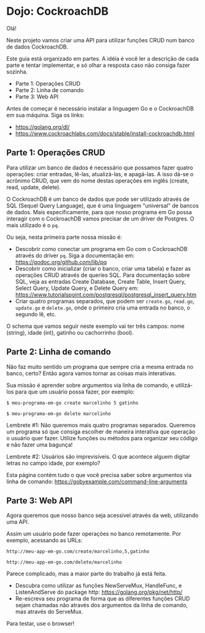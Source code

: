 # Dojo: CockroachDB

Olá!

Neste projeto vamos criar uma API para utilizar funções CRUD num banco de dados CockroachDB.

Este guia está organizado em partes. A idéia é você ler a descrição de cada parte e tentar implementar, e só olhar a resposta caso não consiga fazer sozinha.

- Parte 1: Operações CRUD
- Parte 2: Linha de comando
- Parte 3: Web API

Antes de começar é necessário instalar a linguagem Go e o CockroachDB em sua máquina. Siga os links:

- https://golang.org/dl/
- https://www.cockroachlabs.com/docs/stable/install-cockroachdb.html

## Parte 1: Operações CRUD

Para utilizar um banco de dados é necessário que possamos fazer quatro operações: criar entradas, lê-las, atualizá-las, e apagá-las. A isso dá-se o acrônimo CRUD, que vem do nome destas operações em inglês (create, read, update, delete).

O CockroachDB é um banco de dados que pode ser utilizado através de SQL (Sequel Query Language), que é uma linguagem "universal" de bancos de dados. Mais especificamente, para que nosso programa em Go possa interagir com o CockroachDB vamos precisar de um driver de Postgres. O mais utilizado é o `pq`.

Ou seja, nesta primeira parte nossa missão é:

- Descobrir como conectar um programa em Go com o CockroachDB através do driver `pq`. Siga a documentação em: https://godoc.org/github.com/lib/pq
- Descobrir como inicializar (criar o banco, criar uma tabela) e fazer as operações CRUD através de queries SQL. Para documentação sobre SQL, veja as entradas Create Database, Create Table, Insert Query, Select Query, Update Query, e Delete Query em: https://www.tutorialspoint.com/postgresql/postgresql_insert_query.htm
- Criar quatro programas separados, que podem ser `create.go`, `read.go`, `update.go` e `delete.go`, onde o primeiro cria uma entrada no banco, o segundo lê, etc.

O schema que vamos seguir neste exemplo vai ter três campos: nome (string), idade (int), gatinho ou cachorrinho (bool).

## Parte 2: Linha de comando

Não faz muito sentido um programa que sempre cria a mesma entrada no banco, certo? Então agora vamos tornar as coisas mais interativas.

Sua missão é aprender sobre argumentos via linha de comando, e utilizá-los para que um usuário possa fazer, por exemplo:

`$ meu-programa-em-go create marcelinho 5 gatinho`

`$ meu-programa-em-go delete marcelinho`

Lembrete #1: Não queremos mais quatro programas separados. Queremos um programa só que consiga escolher de maneira interativa que operação o usuário quer fazer. Utilize funções ou métodos para organizar seu código e não fazer uma bagunça!

Lembrete #2: Usuários são imprevisíveis. O que acontece alguem digitar letras no campo idade, por exemplo?

Esta página contém tudo o que você precisa saber sobre argumentos via linha de comando: https://gobyexample.com/command-line-arguments

## Parte 3: Web API

Agora queremos que nosso banco seja acessível através da web, utilizando uma API. 

Assim um usuário pode fazer operações no banco remotamente. Por exemplo, acessando as URLs:

`http://meu-app-em-go.com/create/marcelinho,5,gatinho`

`http://meu-app-em-go.com/delete/marcelinho`

Parece complicado, mas a maior parte do trabalho já está feita.

- Descubra como utilizar as funções NewServeMux, HandleFunc, e ListenAndServe do package http: https://golang.org/pkg/net/http/
- Re-escreva seu programa de forma que as diferentes funções CRUD sejam chamadas não através dos argumentos da linha de comando, mas através do ServeMux.

Para testar, use o browser!

